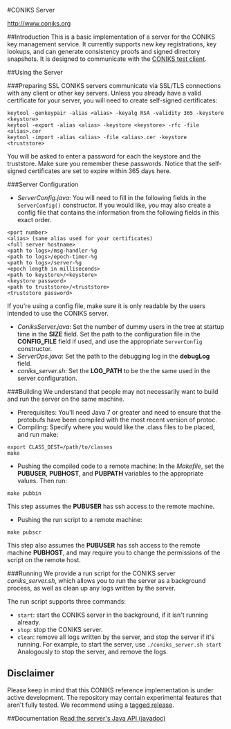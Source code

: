 #CONIKS Server

http://www.coniks.org

##Introduction
This is a basic implementation of a server for the CONIKS key management service. It currently supports new key registrations, key lookups, and can generate consistency proofs and signed directory snapshots. It is designed to communicate with the [CONIKS test client](https://github.com/citp/coniks-ref-implementation/tree/master/coniks_test_client).

##Using the Server

###Preparing SSL
CONIKS servers communicate via SSL/TLS connections with any client or other key servers.
Unless you already have a valid certificate for your server, you will need to create self-signed certificates:
```
keytool -genkeypair -alias <alias> -keyalg RSA -validity 365 -keystore <keystore>
keytool -export -alias <alias> -keystore <keystore> -rfc -file <alias>.cer
keytool -import -alias <alias> -file <alias>.cer -keystore <truststore>
```
You will be asked to enter a password for each the keystore and the truststore. Make sure you remember these passwords. Notice that the self-signed certificates are set to expire within 365 days here.

###Server Configuration
- *ServerConfig.java*: You will need to fill in the following fields in the ```ServerConfig()``` constructor. If you would like, you may also create a config file that contains the information from the following fields in this exact order.
```
<port number>
<alias> (same alias used for your certificates)
<full server hostname>
<path to logs>/msg-handler-%g
<path to logs>/epoch-timer-%g
<path to logs>/server-%g
<epoch length in milliseconds>
<path to keystore>/<keystore>
<keystore password>
<path to truststore>/<truststore>
<truststore password>
```
If you're using a config file, make sure it is only readable by the users intended to use the CONIKS server.
- *ConiksServer.java*: Set the number of dummy users in the tree at startup time in the **SIZE** field.
Set the path to the configuration file in the **CONFIG_FILE** field if used, and use the appropriate ```ServerConfig``` constructor.
- *ServerOps.java*: Set the path to the debugging log in the **debugLog** field.
- *coniks_server.sh*: Set the **LOG_PATH** to be the the same <path to logs> used in the server configuration.

###Building
We understand that people may not necessarily want to build and run the server on the same machine. 
- Prerequisites:
You'll need Java 7 or greater and need to ensure that the protobufs have been compiled with the most recent version of protoc.
- Compiling:
Specify where you would like the .class files to be placed, and run make:
```
export CLASS_DEST=/path/to/classes
make 
```
- Pushing the compiled code to a remote machine:
In the *Makefile*, set the **PUBUSER**, **PUBHOST**, and **PUBPATH** variables to the appropriate values. Then run:
```
make pubbin
```
This step assumes the **PUBUSER** has ssh access to the remote machine.
- Pushing the run script to a remote machine:
```
make pubscr
```
This step also assumes the **PUBUSER** has ssh access to the remote machine **PUBHOST**, and may require you to change the permissions of the script on the remote host.

###Running
We provide a run script for the CONIKS server *coniks_server.sh*, which allows you to run the server as a background process, as well as clean up any logs written by the server.

The run script supports three commands: 
- ```start```: start the CONIKS server in the background, if it isn't running already.
- ```stop```: stop the CONIKS server.
- ```clean```: remove all logs written by the server, and stop the server if it's running.
For example, to start the server, use
```./coniks_server.sh start```
Analogously to stop the server, and remove the logs.

## Disclaimer
Please keep in mind that this CONIKS reference implementation is under active development. The repository may contain experimental features that aren't fully tested. We recommend using a [tagged release](https://github.com/citp/coniks-ref-implementation/releases).

##Documentation
[Read the server's Java API (javadoc)](https://citp.github.io/coniks-ref-implementation/org/coniks/coniks_server/package-summary.html)
